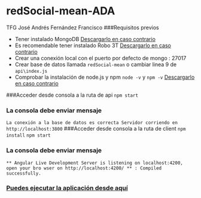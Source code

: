 # redSocial-mean-ADA
 TFG José Andrés Fernández Francisco
###Requisitos previos
- Tener instalado MongoDB
[Descargarlo en caso contrario](https://www.mongodb.com/try/download/community)
- Es recomendable tener instalado Robo 3T
[Descargarlo en caso contrario](https://robomongo.org/download)
- Crear una conexión local con el puerto por defecto de mongo : 27017
- Crear base de datos llamada `redSocial-mean` o cambiar linea 9 de `api\index.js`
- Comprobar la instalación de node.js y npm
`node -v` y `npm -v`
[Descargarlo en caso contrario](https://nodejs.org/es/)


###Acceder desde consola a la ruta de api 
`npm start`
### La consola debe enviar mensaje
`La conexión a la base de datos es correcta
Servidor corriendo en http://localhost:3800`
###Acceder desde consola a la ruta de client 
`npm install`
`npm start`
### La consola debe enviar mensaje
`** Angular Live Development Server is listening on localhost:4200, open your bro
wser on http://localhost:4200/ **
: Compiled successfully.`

### [Puedes ejecutar la aplicación desde aquí](http://localhost:4200/)